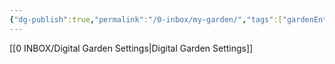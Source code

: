 ```yaml
---
{"dg-publish":true,"permalink":"/0-inbox/my-garden/","tags":["gardenEntry"]}
---
```


[[0 INBOX/Digital Garden Settings\|Digital Garden Settings]]